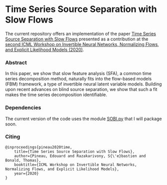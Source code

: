 # Time Series Source Separation with Slow Flows

The current repository offers an implementation of the paper [Time Series Source Separation with Slow Flows](https://arxiv.org/pdf/2007.10182.pdf) presented as a contribution at the [second ICML Workshop on Invertible Neural Networks, Normalizing Flows, and Explicit Likelihood Models (2020)](https://invertibleworkshop.github.io/). 

### Abstract

In this paper, we show that slow feature analysis (SFA), a common time series decomposition method, naturally fits into the flow-based models (FBM) framework, a type of invertible neural latent variable models. Building upon recent advances on blind source separation, we show that such a fit makes the time series decomposition
identifiable.

### Dependencies

The current version of the code uses the module [SOBI.py](https://github.com/edouardpineau/Time-Series-ICA/blob/master/SOBI.py) that I will package soon. 

### Citing

    @inproceedings{pineau2020time,
        title={Time Series Source Separation with Slow Flows},
        author={Pineau, Edouard and Razakarivony, S{\'e}bastien and Bonald, Thomas},
        booktitle={ICML Workshop on Invertible Neural Networks, Normalizing Flows, and Explicit Likelihood Models},
        year={2020}
    }
